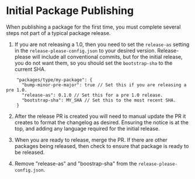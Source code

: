 # Initial Package Publishing

When publishing a package for the first time, you must complete several steps not part of a typical package release.

1. If you are not releasing a 1.0, then you need to set the `release-as` setting in the `release-please-config.json` to your desired version. 
Release-please will include all conventional commits, but for the initial release, you do not want them, so you should set the `bootstrap-sha` to the current SHA.

```
    "packages/type/my-package": {
      "bump-minor-pre-major": true // Set this if you are releasing a pre 1.0.
      "release-as": 0.1.0 // Set this for a pre 1.0 release.
      "bootstrap-sha": MY_SHA // Set this to the most recent SHA.
    }
```
2. After the release PR is created you will need to manual update the PR it creates to format the changelog as desired. Ensuring the notice is at the top, and adding any language required for the initial release.

3. When you are ready to release, merge the PR. If there are other packages being released, then check to ensure that package is ready to be released.

4. Remove "release-as" and "boostrap-sha" from the `release-please-config.json`.
